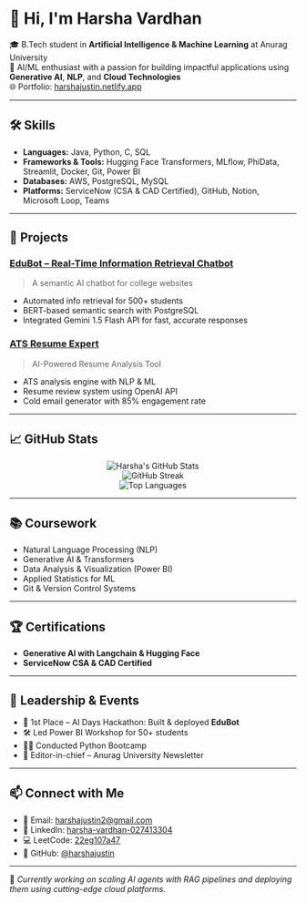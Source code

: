 # 👋 Hi, I'm Harsha Vardhan

🎓 B.Tech student in **Artificial Intelligence & Machine Learning** at Anurag University  
💼 AI/ML enthusiast with a passion for building impactful applications using **Generative AI**, **NLP**, and **Cloud Technologies**  
🌐 Portfolio: [harshajustin.netlify.app](https://harshajustin.netlify.app)

---

## 🛠️ Skills

- **Languages:** Java, Python, C, SQL  
- **Frameworks & Tools:** Hugging Face Transformers, MLflow, PhiData, Streamlit, Docker, Git, Power BI  
- **Databases:** AWS, PostgreSQL, MySQL  
- **Platforms:** ServiceNow (CSA & CAD Certified), GitHub, Notion, Microsoft Loop, Teams  

---

## 🚀 Projects

### [EduBot – Real-Time Information Retrieval Chatbot](https://github.com/7FD-Visionova/Edubot)
> A semantic AI chatbot for college websites  
- Automated info retrieval for 500+ students  
- BERT-based semantic search with PostgreSQL  
- Integrated Gemini 1.5 Flash API for fast, accurate responses

### [ATS Resume Expert](https://github.com/harshajustin/ATS-Resume-Expert)
> AI-Powered Resume Analysis Tool  
- ATS analysis engine with NLP & ML  
- Resume review system using OpenAI API  
- Cold email generator with 85% engagement rate

---

## 📈 GitHub Stats

<div align="center">

![Harsha's GitHub Stats](https://github-readme-stats.vercel.app/api?username=harshajustin&show_icons=true&theme=dark&border_radius=8)  
![GitHub Streak](https://streak-stats.demolab.com/?user=harshajustin&theme=dark&border_radius=8)  
![Top Languages](https://github-readme-stats.vercel.app/api/top-langs/?username=harshajustin&layout=compact&theme=dark&border_radius=8)

</div>

---

## 📚 Coursework

- Natural Language Processing (NLP)  
- Generative AI & Transformers  
- Data Analysis & Visualization (Power BI)  
- Applied Statistics for ML  
- Git & Version Control Systems  

---

## 🏆 Certifications

- **Generative AI with Langchain & Hugging Face**  
- **ServiceNow CSA & CAD Certified**

---

## 🧠 Leadership & Events

- 🥇 1st Place – AI Days Hackathon: Built & deployed **EduBot**  
- 🛠️ Led Power BI Workshop for 50+ students  
- 🧑‍🏫 Conducted Python Bootcamp  
- 📰 Editor-in-chief – Anurag University Newsletter

---



## 📫 Connect with Me

- 📧 Email: [harshajustin2@gmail.com](mailto:harshajustin2@gmail.com)  
- 💼 LinkedIn: [harsha-vardhan-027413304](https://www.linkedin.com/in/harsha-vardhan-027413304/)  
- 💻 LeetCode: [22eg107a47](https://leetcode.com/u/22eg107a47/)  
- 🧠 GitHub: [@harshajustin](https://github.com/harshajustin)

---

🔭 *Currently working on scaling AI agents with RAG pipelines and deploying them using cutting-edge cloud platforms.*